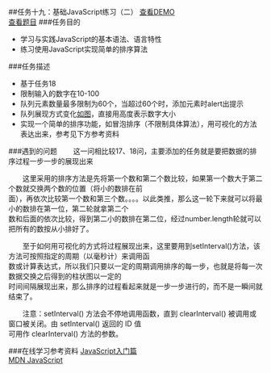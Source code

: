##任务十九：基础JavaScript练习（二）
[查看DEMO](https://rawgit.com/cjlalala/2016-IFE/master/phase02/task19/task19.html)<br>
[查看题目](http://ife.baidu.com/2016/task/detail?taskId=19)
###任务目的
* 学习与实践JavaScript的基本语法、语言特性
* 练习使用JavaScript实现简单的排序算法

###任务描述
* 基于任务18
* 限制输入的数字在10-100
* 队列元素数量最多限制为60个，当超过60个时，添加元素时alert出提示
* 队列展现方式变化[如图](http://7xrp04.com1.z0.glb.clouddn.com/task_2_19_1.jpg)，直接用高度表示数字大小
* 实现一个简单的排序功能，如冒泡排序（不限制具体算法），用可视化的方法表达出来，参考见下方参考资料

###遇到的问题
　　这一问相比较17、18问，主要添加的任务就是要把数据的排序过程一步一步的展现出来<br>
  
　　这里采用的排序方法是先将第一个数和第二个数比较，如果第一个数大于第二个数就交换两个数的位置（将小的数排在前<br>
  面），再依次比较第一个数和第三个数。。。。以此类推，那么这一轮下来就可以将最小的数排在第一位，第二轮就拿第二个<br>
  数和后面的依次比较，得到第二小的数排在第二位，经过number.length轮就可以把所有的数按从小排好了。<br>
  
　　至于如何用可视化的方式将过程展现出来，这里要用到setInterval()方法，该方法可按照指定的周期（以毫秒计）来调用函<br>
  数或计算表达式，所以我们只要以一定的周期调用排序的每一步，也就是将每一次数据交换之后得到的柱状图以一定的<br>
  时间间隔展现出来，那么排序的过程看起来就是一步一步进行的，而不是一瞬间就结束了。<br>
  
　　注意：setInterval() 方法会不停地调用函数，直到 clearInterval() 被调用或窗口被关闭。由 setInterval() 返回的 ID 值<br>
可用作 clearInterval() 方法的参数。<br>

###在线学习参考资料
[JavaScript入门篇](http://www.imooc.com/learn/36)<br>
[MDN JavaScript](https://developer.mozilla.org/zh-CN/docs/Web/JavaScript)
